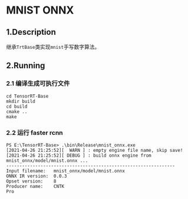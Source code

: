 # MNIST ONNX

## 1.Description

继承`TrtBase`类实现`mnist`手写数字算法。

## 2.Running

### 2.1 编译生成可执行文件

```shell
cd TensorRT-Base
mkdir build
cd build
cmake ..
make
```

### 2.2 运行 faster rcnn

```shell
PS E:\TensorRT-Base> .\bin\Release\mnist_onnx.exe
[2021-04-26 21:25:52][  WARN ] : empty engine file name, skip save!
[2021-04-26 21:25:52][ DEBUG ] : build onnx engine from mnist_onnx/model/mnist.onnx ...
----------------------------------------------------------------
Input filename:   mnist_onnx/model/mnist.onnx
ONNX IR version:  0.0.3
Opset version:    8
Producer name:    CNTK
Pro